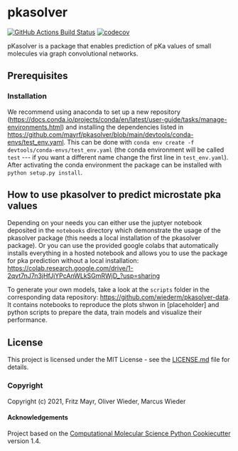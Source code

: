 pkasolver
==============================
[//]: # (Badges)
[![GitHub Actions Build Status](https://github.com/mayrf/pkasolver/workflows/CI/badge.svg)](https://github.com/mayrf/pkasolver/actions?query=workflow%3ACI)
[![codecov](https://codecov.io/gh/mayrf/pkasolver/branch/master/graph/badge.svg)](https://codecov.io/gh/mayrf/pkasolver/branch/master)

pKasolver is a package that enables prediction of pKa values of small molecules via graph convolutional networks. 

## Prerequisites


### Installation

We recommend using anaconda to set up a new repository (https://docs.conda.io/projects/conda/en/latest/user-guide/tasks/manage-environments.html) and installing the dependencies listed in https://github.com/mayrf/pkasolver/blob/main/devtools/conda-envs/test_env.yaml.
This can be done with `conda env create -f devtools/conda-envs/test_env.yaml` (the conda environment will be called `test` --- if you want a different name change the first line in `test_env.yaml`).
After activating the conda environment the package can be installed with `python setup.py install`.

## How to use pkasolver to predict microstate pka values

Depending on your needs you can either use the juptyer notebook deposited in the `notebooks` directory which demonstrate the usage of the pkasolver package (this needs a local installation of the pkasolver package).
Or you can use the provided google colabs that automatically installs everything in a hosted notebook and allows you to use the package for pka prediction without a local installation: https://colab.research.google.com/drive/1-2qvt7nJ7n3jHfJjYPcAnWLkSGmRWjD_?usp=sharing

To generate your own models, take a look at the `scripts` folder in the corresponding data repository: https://github.com/wiederm/pkasolver-data. It contains notebooks to reproduce the plots shwon in [placeholder] and python scripts to prepare the data, train models and visualize their performance.

## License

This project is licensed under the MIT License - see the [LICENSE.md](LICENSE.md) file for details.

### Copyright

Copyright (c) 2021, Fritz Mayr, Oliver Wieder, Marcus Wieder


#### Acknowledgements
 
Project based on the 
[Computational Molecular Science Python Cookiecutter](https://github.com/molssi/cookiecutter-cms) version 1.4.

